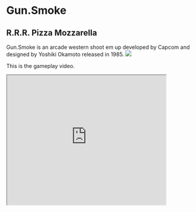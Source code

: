 
# Gun.Smoke
## R.R.R. Pizza Mozzarella

Gun.Smoke is an arcade western shoot em up developed by Capcom and designed by Yoshiki Okamoto released in 1985.
![](http://img2.game-oldies.com/sites/default/files/packshots/coin-op-arcade/gunsmoke.png)

This is the gameplay video.
<iframe width="420" height="345" src="https://www.youtube.com/watch?v=DSkAc0uKvnY&t=101s">

</iframe>
